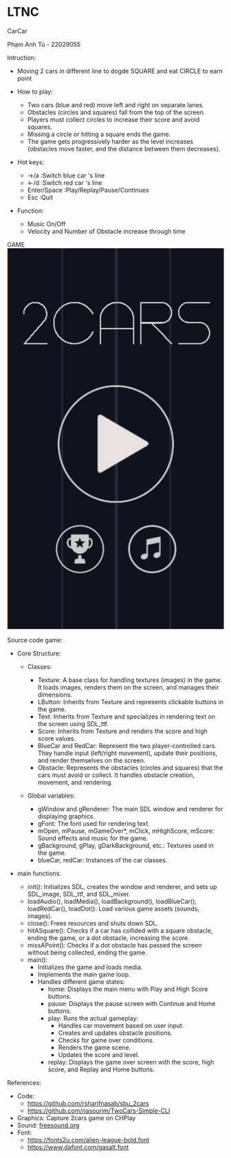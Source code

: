 # LTNC
CarCar

Phạm Anh Tú - 22029055

Intruction:
- Moving 2 cars in different line to dogde SQUARE and eat CIRCLE to earn point
- How to play:
    - Two cars (blue and red) move left and right on separate lanes.
    - Obstacles (circles and squares) fall from the top of the screen.
    - Players must collect circles to increase their score and avoid squares.
    - Missing a circle or hitting a square ends the game.
    - The game gets progressively harder as the level increases (obstacles move faster, and the distance between them decreases).
- Hot keys:
    - ->/a :Switch blue car 's line 
    - <-/d :Switch red car 's line
    - Enter/Space :Play/Replay/Pause/Continues
    - Esc :Quit

- Function:
    - Music On/Off
    - Velocity and Number of Obstacle increase through time

GAME
![alt text](image.png)                                                                                             

Source code game:
- Core Structure:
    - Classes:
        - Texture: A base class for handling textures (images) in the game. It loads images, renders them on the screen, and manages their dimensions.
        - LButton: Inherits from Texture and represents clickable buttons in the game.
        - Text: Inherits from Texture and specializes in rendering text on the screen using SDL_ttf.
        - Score: Inherits from Texture and renders the score and high score values.
        - BlueCar and RedCar: Represent the two player-controlled cars. They handle input (left/right movement), update their positions, and render themselves on the screen.
        - Obstacle: Represents the obstacles (circles and squares) that the cars must avoid or collect. It handles obstacle creation, movement, and rendering.

    - Global variables:
        - gWindow and gRenderer: The main SDL window and renderer for displaying graphics.
        - gFont: The font used for rendering text.
        - mOpen, mPause, mGameOver*, mClick, mHighScore, mScore: Sound effects and music for the game.
        - gBackground, gPlay, gDarkBackground, etc.: Textures used in the game.
        - blueCar, redCar: Instances of the car classes.

- main functions:
    - init(): Initializes SDL, creates the window and renderer, and sets up SDL_image, SDL_ttf, and SDL_mixer.
    - loadAudio(), loadMedia(), loadBackground(), loadBlueCar(), loadRedCar(), loadDot(): Load various game assets (sounds, images).
    - close(): Frees resources and shuts down SDL.
    - hitASquare(): Checks if a car has collided with a square obstacle, ending the game, or a dot obstacle, increasing the score.
    - missAPoint(): Checks if a dot obstacle has passed the screen without being collected, ending the game.
    - main():
        - Initializes the game and loads media.
        - Implements the main game loop.
        - Handles different game states:
            - home: Displays the main menu with Play and High Score buttons.
            - pause: Displays the pause screen with Continue and Home buttons.
            - play: Runs the actual gameplay:
                - Handles car movement based on user input.
                - Creates and updates obstacle positions.
                - Checks for game over conditions.
                - Renders the game scene.
                - Updates the score and level.
            - replay: Displays the game over screen with the score, high score, and Replay and Home buttons.


References:
- Code: 
    - https://github.com/rsharifnasab/sbu_2cars
    - https://github.com/nasourim/TwoCars-Simple-CLI
- Graphics: Capture 2cars game on CHPlay
- Sound: [freesound.org ](https://freesound.org/)
- Font: 
    - https://fonts2u.com/alien-league-bold.font
    - https://www.dafont.com/gasalt.font


